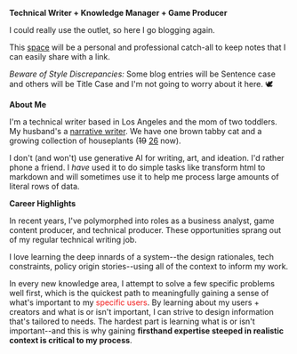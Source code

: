 **Technical Writer + Knowledge Manager + Game Producer**

I could really use the outlet, so here I go blogging again. 

This [space](2025/06/21/about-this-blog.html) will be a personal and professional catch-all to keep notes that I can easily share with a link. 

*Beware of Style Discrepancies:* Some blog entries will be Sentence case and others will be Title Case and I'm not going to worry about it here. 🕊️

**About Me**

I'm a technical writer based in Los Angeles and the mom of two toddlers. My husband's a [narrative writer](https://www.linkedin.com/in/chazp). We have one brown tabby cat and a growing collection of houseplants (<s>19</s> [26](2025/07/05/what-i-did-during-mid-year-break.html#plants) now). 

I don't (and won't) use generative AI for writing, art, and ideation. I'd rather phone a friend. I *have* used it to do simple tasks like transform html to markdown and will sometimes use it to help me process large amounts of literal rows of data.

**Career Highlights**

In recent years, I've polymorphed into roles as a business analyst, game content producer, and technical producer. These opportunities sprang out of my regular technical writing job. 

I love learning the deep innards of a system--the design rationales, tech constraints, policy origin stories--using all of the context to inform my work. 

In every new knowledge area, I attempt to solve a few specific problems well first, which is the quickest path to meaningfully gaining a sense of what's important to my <font color="#F21B1B">specific users</font>. By learning about my users + creators and what is or isn't important, I can strive to design information that's tailored to needs. The hardest part is learning what is or isn't important--and this is why gaining **firsthand expertise steeped in realistic context is critical to my process**.